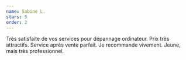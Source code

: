 ```yaml
---
name: Sabine L.
stars: 5
order: 2
---
```


Très satisfaite de vos services pour dépannage ordinateur. Prix très attractifs. Service après vente parfait. Je recommande vivement. Jeune, mais très professionnel.
